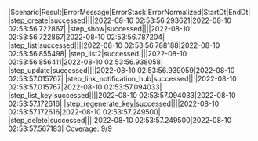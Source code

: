|Scenario|Result|ErrorMessage|ErrorStack|ErrorNormalized|StartDt|EndDt|
|step_create|successed||||2022-08-10 02:53:56.293621|2022-08-10 02:53:56.722867|
|step_show|successed||||2022-08-10 02:53:56.722867|2022-08-10 02:53:56.787204|
|step_list|successed||||2022-08-10 02:53:56.788188|2022-08-10 02:53:56.855498|
|step_list2|successed||||2022-08-10 02:53:56.856411|2022-08-10 02:53:56.938058|
|step_update|successed||||2022-08-10 02:53:56.939059|2022-08-10 02:53:57.015767|
|step_link_notification_hub|successed||||2022-08-10 02:53:57.015767|2022-08-10 02:53:57.094033|
|step_list_key|successed||||2022-08-10 02:53:57.094033|2022-08-10 02:53:57.172616|
|step_regenerate_key|successed||||2022-08-10 02:53:57.172616|2022-08-10 02:53:57.249500|
|step_delete|successed||||2022-08-10 02:53:57.249500|2022-08-10 02:53:57.567183|
Coverage: 9/9
